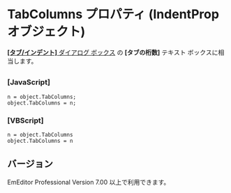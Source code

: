 # TabColumns プロパティ (IndentProp オブジェクト)

[**\[タブ/インデント\]** ダイアログ ボックス](../../dlg/properties/general/indent/index) の
**\[タブの桁数\]** テキスト ボックスに相当します。

## 

### \[JavaScript\]

```
n = object.TabColumns;
object.TabColumns = n;
```

### \[VBScript\]

```
n = object.TabColumns
object.TabColumns = n
```

## バージョン

EmEditor Professional Version 7.00 以上で利用できます。
